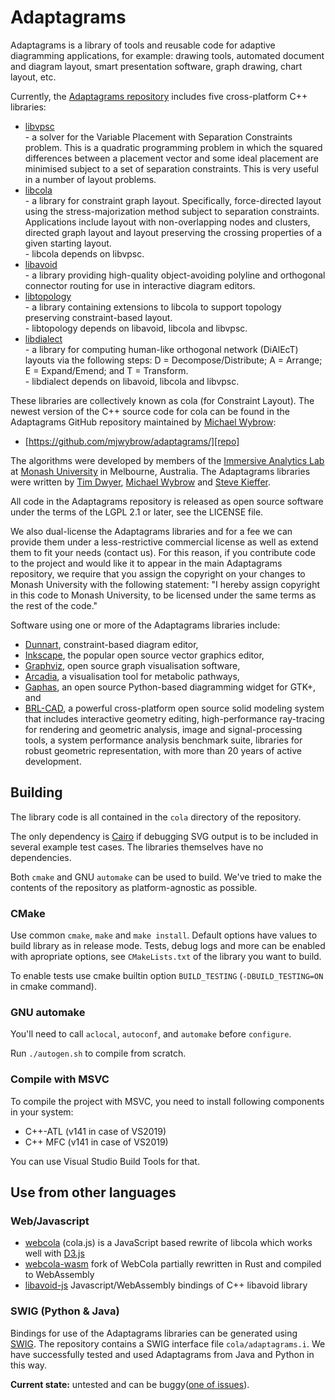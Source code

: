 Adaptagrams
===========

Adaptagrams is a library of tools and reusable code for adaptive diagramming
applications, for example: drawing tools, automated document and diagram
layout, smart presentation software, graph drawing, chart layout, etc.

Currently, the [Adaptagrams repository][repo] includes five cross-platform C++ 
libraries:

 *  [libvpsc][libvpsc]  
              - a solver for the Variable Placement with Separation 
		Constraints problem. This is a quadratic programming 
		problem in which the squared differences between a 
		placement vector and some ideal placement are minimised 
		subject to a set of separation constraints. This is very 
		useful in a number of layout problems.
 *  [libcola][libcola]  
    	      - a library for constraint graph layout.  Specifically, 
    		force-directed layout using the stress-majorization 
		method subject to separation constraints. Applications 
		include layout with non-overlapping nodes and clusters, 
		directed graph layout and layout preserving the crossing 
		properties of a given starting layout.  
	      - libcola depends on libvpsc.
 *  [libavoid][libavoid]  
    	      - a library providing high-quality object-avoiding polyline 
		and orthogonal connector routing for use in interactive 
		diagram editors. 
 *  [libtopology][libtopology]  
              - a library containing extensions to libcola to support 
		topology preserving constraint-based layout.  
	      - libtopology depends on libavoid, libcola and libvpsc.
 *  [libdialect][libdialect]  
              - a library for computing human-like orthogonal network
	        (DiAlEcT) layouts via the following steps: 
		D = Decompose/Distribute; A = Arrange; 
                E = Expand/Emend; and T = Transform.  
	      - libdialect depends on libavoid, libcola and libvpsc.

These libraries are collectively known as cola (for Constraint Layout). The
newest version of the C++ source code for cola can be found in the 
Adaptagrams GitHub repository maintained by [Michael Wybrow][mw]:

 *  [https://github.com/mjwybrow/adaptagrams/][repo]

The algorithms were developed by members of the [Immersive Analytics Lab][ialab] 
at [Monash University][monash] in Melbourne, Australia.  The Adaptagrams libraries 
were written by [Tim Dwyer][td], [Michael Wybrow][mw] and [Steve Kieffer][sk].

All code in the Adaptagrams repository is released as open source software
under the terms of the LGPL 2.1 or later, see the LICENSE file. 

We also dual-license the Adaptagrams libraries and for a fee we can provide
them under a less-restrictive commercial license as well as extend them to fit
your needs (contact us).  For this reason, if you contribute code to the
project and would like it to appear in the main Adaptagrams repository, we
require that you assign the copyright on your changes to Monash University with
the following statement: "I hereby assign copyright in this code to Monash
University, to be licensed under the same terms as the rest of the code."
 
Software using one or more of the Adaptagrams libraries include: 

 *  [Dunnart][dunnart], constraint-based diagram editor,
 *  [Inkscape][inkscape], the popular open source vector graphics editor,
 *  [Graphviz][graphviz], open source graph visualisation software,
 *  [Arcadia][arcadia], a visualisation tool for metabolic pathways,
 *  [Gaphas][gaphor], an open source Python-based diagramming widget for GTK+, and
 *  [BRL-CAD][brlcad], a powerful cross-platform open source solid modeling system that includes interactive geometry editing, high-performance ray-tracing for rendering and geometric analysis, image and signal-processing tools, a system performance analysis benchmark suite, libraries for robust geometric representation, with more than 20 years of active development.

Building
--------

The library code is all contained in the `cola` directory of the repository.

The only dependency is [Cairo][cairo] if debugging SVG output is to be included in several example test cases. The libraries themselves have no dependencies.

Both `cmake` and GNU `automake` can be used to build. We've tried to make the contents of the
repository as platform-agnostic as possible.

### CMake

Use common `cmake`, `make` and `make install`. Default options have values to build library as in release mode. Tests, debug logs and more can be enabled with apropriate options, see `CMakeLists.txt` of the library you want to build.

To enable tests use cmake builtin option `BUILD_TESTING` (`-DBUILD_TESTING=ON` in cmake command).

### GNU automake

You'll need to call `aclocal`,
`autoconf`, and `automake` before `configure`.

Run `./autogen.sh` to compile from scratch.

###  Compile with MSVC

To compile the project with MSVC, you need to install following components in your system:

- C++-ATL (v141 in case of VS2019)
- C++ MFC (v141 in case of VS2019)

You can use Visual Studio Build Tools for that.

Use from other languages
------------------------

### Web/Javascript

* [webcola][webcola] (cola.js) is a JavaScript based rewrite of libcola which works well with [D3.js][d3]
* [webcola-wasm][webcola-wasm] fork of WebCola partially rewritten in Rust and compiled to WebAssembly
* [libavoid-js][libavoid-js] Javascript/WebAssembly bindings of C++ libavoid library

### SWIG (Python & Java)

Bindings for use of the Adaptagrams libraries can be generated using [SWIG][swig]. The repository contains a SWIG interface file `cola/adaptagrams.i`. We have successfully tested and used Adaptagrams from Java and Python in this way.

**Current state:** untested and can be buggy([one of issues][swigissue]).


[d3]: https://d3js.org/
[webcola]: https://ialab.it.monash.edu/webcola/
[webcola-wasm]: https://github.com/Ameobea/webcola-wasm
[swig]: http://www.swig.org/
[td]: https://users.monash.edu/~tdwyer/
[mw]: https://users.monash.edu/~mwybrow/
[sk]: https://skieffer.info/
[ialab]: http://ialab.it.monash.edu/
[monash]: http://wwww.csse.monash.edu.au/
[libvpsc]: http://www.adaptagrams.org/documentation/libvpsc.html
[libavoid]: http://www.adaptagrams.org/documentation/libavoid.html
[libcola]: http://www.adaptagrams.org/documentation/libcola.html
[libtopology]: http://www.adaptagrams.org/documentation/libtopology.html
[libdialect]: http://www.adaptagrams.org/documentation/libdialect.html
[dunnart]: http://users.monash.edu/~mwybrow/dunnart/
[inkscape]: http://www.inkscape.org/
[graphviz]: http://www.graphviz.org/
[arcadia]: http://arcadiapathways.sourceforge.net/
[gaphor]: http://gaphor.sourceforge.net/
[cairo]: http://cairographics.org/
[repo]: https://github.com/mjwybrow/adaptagrams/
[brlcad]: http://brlcad.org/
[libavoid-js]: https://github.com/Aksem/libavoid-js
[swigissue]: https://github.com/mjwybrow/adaptagrams/issues/50
